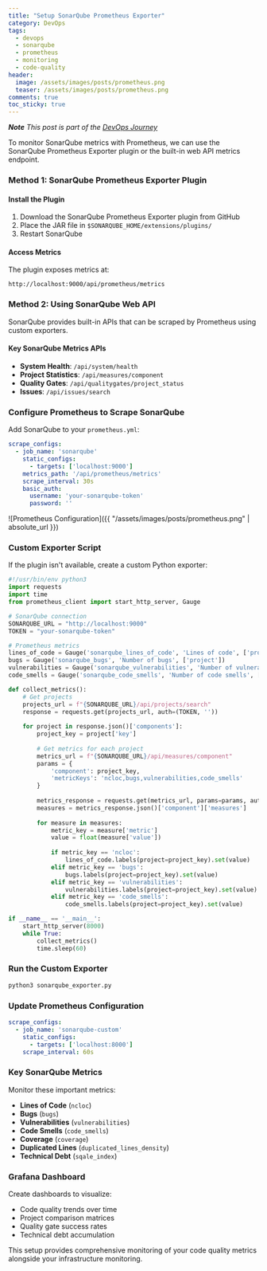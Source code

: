 ```yaml
---
title: "Setup SonarQube Prometheus Exporter"
category: DevOps
tags: 
  - devops
  - sonarqube
  - prometheus
  - monitoring
  - code-quality
header:
  image: /assets/images/posts/prometheus.png
  teaser: /assets/images/posts/prometheus.png
comments: true
toc_sticky: true
---
```

_**Note** This post is part of the [DevOps Journey](/software/devops-journey/)_

To monitor SonarQube metrics with Prometheus, we can use the SonarQube Prometheus Exporter plugin or the built-in web API metrics endpoint.

### Method 1: SonarQube Prometheus Exporter Plugin

#### Install the Plugin

1. Download the SonarQube Prometheus Exporter plugin from GitHub
2. Place the JAR file in `$SONARQUBE_HOME/extensions/plugins/`
3. Restart SonarQube

#### Access Metrics

The plugin exposes metrics at:
```
http://localhost:9000/api/prometheus/metrics
```

### Method 2: Using SonarQube Web API

SonarQube provides built-in APIs that can be scraped by Prometheus using custom exporters.

#### Key SonarQube Metrics APIs

- **System Health**: `/api/system/health`
- **Project Statistics**: `/api/measures/component`
- **Quality Gates**: `/api/qualitygates/project_status`
- **Issues**: `/api/issues/search`

### Configure Prometheus to Scrape SonarQube

Add SonarQube to your `prometheus.yml`:

```yaml
scrape_configs:
  - job_name: 'sonarqube'
    static_configs:
      - targets: ['localhost:9000']
    metrics_path: '/api/prometheus/metrics'
    scrape_interval: 30s
    basic_auth:
      username: 'your-sonarqube-token'
      password: ''
```

![Prometheus Configuration]({{ "/assets/images/posts/prometheus.png" | absolute_url }})

### Custom Exporter Script

If the plugin isn't available, create a custom Python exporter:

```python
#!/usr/bin/env python3
import requests
import time
from prometheus_client import start_http_server, Gauge

# SonarQube connection
SONARQUBE_URL = "http://localhost:9000"
TOKEN = "your-sonarqube-token"

# Prometheus metrics
lines_of_code = Gauge('sonarqube_lines_of_code', 'Lines of code', ['project'])
bugs = Gauge('sonarqube_bugs', 'Number of bugs', ['project'])
vulnerabilities = Gauge('sonarqube_vulnerabilities', 'Number of vulnerabilities', ['project'])
code_smells = Gauge('sonarqube_code_smells', 'Number of code smells', ['project'])

def collect_metrics():
    # Get projects
    projects_url = f"{SONARQUBE_URL}/api/projects/search"
    response = requests.get(projects_url, auth=(TOKEN, ''))
    
    for project in response.json()['components']:
        project_key = project['key']
        
        # Get metrics for each project
        metrics_url = f"{SONARQUBE_URL}/api/measures/component"
        params = {
            'component': project_key,
            'metricKeys': 'ncloc,bugs,vulnerabilities,code_smells'
        }
        
        metrics_response = requests.get(metrics_url, params=params, auth=(TOKEN, ''))
        measures = metrics_response.json()['component']['measures']
        
        for measure in measures:
            metric_key = measure['metric']
            value = float(measure['value'])
            
            if metric_key == 'ncloc':
                lines_of_code.labels(project=project_key).set(value)
            elif metric_key == 'bugs':
                bugs.labels(project=project_key).set(value)
            elif metric_key == 'vulnerabilities':
                vulnerabilities.labels(project=project_key).set(value)
            elif metric_key == 'code_smells':
                code_smells.labels(project=project_key).set(value)

if __name__ == '__main__':
    start_http_server(8000)
    while True:
        collect_metrics()
        time.sleep(60)
```

### Run the Custom Exporter

```bash
python3 sonarqube_exporter.py
```

### Update Prometheus Configuration

```yaml
scrape_configs:
  - job_name: 'sonarqube-custom'
    static_configs:
      - targets: ['localhost:8000']
    scrape_interval: 60s
```

### Key SonarQube Metrics

Monitor these important metrics:

- **Lines of Code** (`ncloc`)
- **Bugs** (`bugs`)
- **Vulnerabilities** (`vulnerabilities`) 
- **Code Smells** (`code_smells`)
- **Coverage** (`coverage`)
- **Duplicated Lines** (`duplicated_lines_density`)
- **Technical Debt** (`sqale_index`)

### Grafana Dashboard

Create dashboards to visualize:

- Code quality trends over time
- Project comparison matrices
- Quality gate success rates
- Technical debt accumulation

This setup provides comprehensive monitoring of your code quality metrics alongside your infrastructure monitoring.